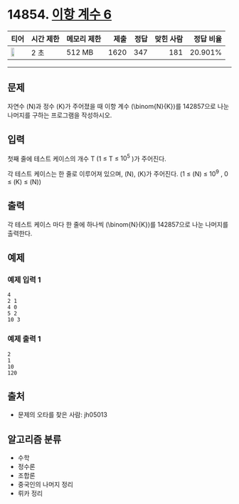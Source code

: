 # 14854. [이항 계수 6](https://www.acmicpc.net/problem/14854)

| 티어 | 시간 제한 | 메모리 제한 | 제출 | 정답 | 맞힌 사람 | 정답 비율 |
|---|---|---|---:|---:|---:|---:|
| <img src="https://static.solved.ac/tier_small/22.svg" width="50%" /> | 2 초 | 512 MB | 1620 | 347 | 181 | 20.901% |

---

## 문제

자연수 \(N\)과 정수 \(K\)가 주어졌을 때 이항 계수 \(\binom{N}{K}\)를 142857으로 나눈 나머지를 구하는 프로그램을 작성하시오.

## 입력

첫째 줄에 테스트 케이스의 개수 T (1 ≤ T ≤ $10^{5}$
)가 주어진다.

각 테스트 케이스는 한 줄로 이루어져 있으며, \(N\), \(K\)가 주어진다. (1 ≤ \(N\) ≤ $10^{9}$
, 0 ≤ \(K\) ≤ \(N\))

## 출력

각 테스트 케이스 마다 한 줄에 하나씩 \(\binom{N}{K}\)를 142857으로 나눈 나머지를 출력한다.

## 예제

### 예제 입력 1

```
4
2 1
4 0
5 2
10 3
```

### 예제 출력 1

```
2
1
10
120
```

## 출처

- 문제의 오타를 찾은 사람: jh05013

## 알고리즘 분류

- 수학
- 정수론
- 조합론
- 중국인의 나머지 정리
- 뤼카 정리

